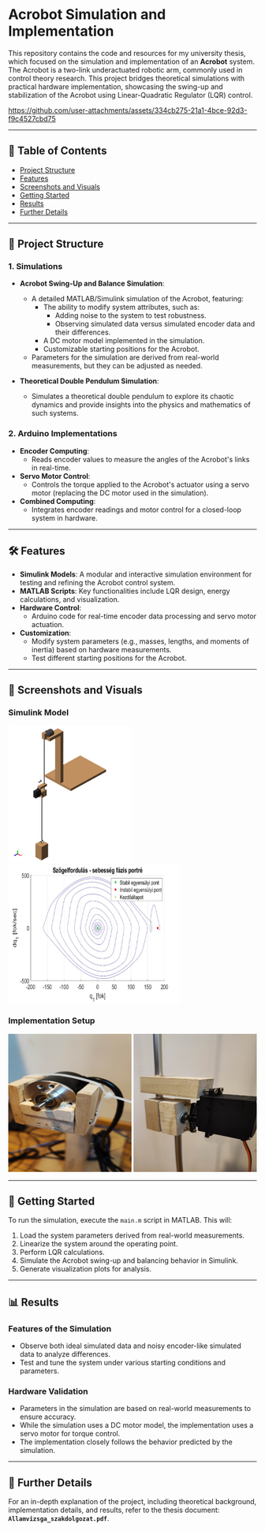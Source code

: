 # Acrobot Simulation and Implementation

This repository contains the code and resources for my university thesis, which focused on the simulation and implementation of an **Acrobot** system. The Acrobot is a two-link underactuated robotic arm, commonly used in control theory research. This project bridges theoretical simulations with practical hardware implementation, showcasing the swing-up and stabilization of the Acrobot using Linear-Quadratic Regulator (LQR) control.

https://github.com/user-attachments/assets/334cb275-21a1-4bce-92d3-f9c4527cbd75

---

## 📖 Table of Contents

- [Project Structure](#-project-structure)
- [Features](#️-features)
- [Screenshots and Visuals](#-screenshots-and-visuals)
- [Getting Started](#-getting-started)
- [Results](#-results)
- [Further Details](#-further-details)

---

## 📂 Project Structure

### 1. **Simulations**
   - **Acrobot Swing-Up and Balance Simulation**:
     - A detailed MATLAB/Simulink simulation of the Acrobot, featuring:
       - The ability to modify system attributes, such as:
         - Adding noise to the system to test robustness.
         - Observing simulated data versus simulated encoder data and their differences.
       - A DC motor model implemented in the simulation.
       - Customizable starting positions for the Acrobot.
     - Parameters for the simulation are derived from real-world measurements, but they can be adjusted as needed.

   - **Theoretical Double Pendulum Simulation**:
     - Simulates a theoretical double pendulum to explore its chaotic dynamics and provide insights into the physics and mathematics of such systems.

### 2. **Arduino Implementations**
   - **Encoder Computing**:
     - Reads encoder values to measure the angles of the Acrobot's links in real-time.
   - **Servo Motor Control**:
     - Controls the torque applied to the Acrobot's actuator using a servo motor (replacing the DC motor used in the simulation).
   - **Combined Computing**:
     - Integrates encoder readings and motor control for a closed-loop system in hardware.

---

## 🛠️ Features

- **Simulink Models**: A modular and interactive simulation environment for testing and refining the Acrobot control system.
- **MATLAB Scripts**: Key functionalities include LQR design, energy calculations, and visualization.
- **Hardware Control**:
  - Arduino code for real-time encoder data processing and servo motor actuation.
- **Customization**:
  - Modify system parameters (e.g., masses, lengths, and moments of inertia) based on hardware measurements.
  - Test different starting positions for the Acrobot.

---

## 📸 Screenshots and Visuals

### Simulink Model

<img src="media/acrobot_simulation.png" width="250" height="280">
<img src="media/phase1.jpg" width="350" height="280">

### Implementation Setup
<img src="media/encoder.jpg" width="250" height="280">

<img src="media/servo.jpg" width="250" height="280">

---

## 🚀 Getting Started

To run the simulation, execute the `main.m` script in MATLAB. This will:
1. Load the system parameters derived from real-world measurements.
2. Linearize the system around the operating point.
3. Perform LQR calculations.
4. Simulate the Acrobot swing-up and balancing behavior in Simulink.
5. Generate visualization plots for analysis.

---

## 📊 Results

### Features of the Simulation
- Observe both ideal simulated data and noisy encoder-like simulated data to analyze differences.
- Test and tune the system under various starting conditions and parameters.

### Hardware Validation
- Parameters in the simulation are based on real-world measurements to ensure accuracy.
- While the simulation uses a DC motor model, the implementation uses a servo motor for torque control.
- The implementation closely follows the behavior predicted by the simulation.

---

## 📜 Further Details

For an in-depth explanation of the project, including theoretical background, implementation details, and results, refer to the thesis document: **`Allamvizsga_szakdolgozat.pdf`**.
